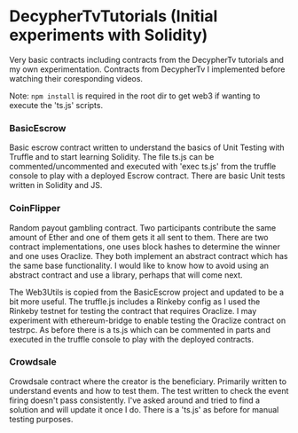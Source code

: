 # DecypherTvTutorials (Initial experiments with Solidity)

Very basic contracts including contracts from the DecypherTv tutorials and my own experimentation. Contracts from DecypherTv I implemented before watching their coresponding videos.

Note: <code>npm install</code> is required in the root dir to get web3 if wanting to execute the 'ts.js' scripts.

### BasicEscrow
Basic escrow contract written to understand the basics of Unit Testing with Truffle and to start learning Solidity. The file ts.js can be commented/uncommented and executed with 'exec ts.js' from the truffle console to play with a deployed Escrow contract. There are basic Unit tests written in Solidity and JS.

### CoinFlipper
Random payout gambling contract. Two participants contribute the same amount of Ether and one of them gets it all sent to them. There are two contract implementations, one uses block hashes to determine the winner and one uses Oraclize. They both implement an abstract contract which has the same base functionality. I would like to know how to avoid using an abstract contract and use a library, perhaps that will come next.

The Web3Utils is copied from the BasicEscrow project and updated to be a bit more useful. The truffle.js includes a Rinkeby config as I used the Rinkeby testnet for testing the contract that requires Oraclize. I may experiment with ethereum-bridge to enable testing the Oraclize contract on testrpc. As before there is a ts.js which can be commented in parts and executed in the truffle console to play with the deployed contracts.

### Crowdsale
Crowdsale contract where the creator is the beneficiary. Primarily written to understand events and how to test them. The test written to check the event firing doesn't pass consistently. I've asked around and tried to find a solution and will update it once I do. There is a 'ts.js' as before for manual testing purposes.